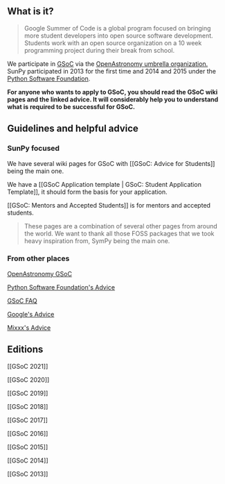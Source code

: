 ## What is it?
> Google Summer of Code is a global program focused on bringing more student developers into open source software development. 
> Students work with an open source organization on a 10 week programming project during their break from school.

We participate in [GSoC](http://summerofcode.withgoogle.com/) via the [OpenAstronomy umbrella organization.](http://openastronomy.org/gsoc/)
SunPy participated in 2013 for the first time and 2014 and 2015 under the [Python Software Foundation](https://wiki.python.org/moin/SummerOfCode/).

**For anyone who wants to apply to GSoC, you should read the GSoC wiki pages and the linked advice. It will considerably help you to understand what is required to be successful for GSoC.**

## Guidelines and helpful advice

### SunPy focused

We have several wiki pages for GSoC with [[GSoC: Advice for Students]] being the main one.

We have a [[GSoC Application template | GSoC: Student Application Template]], it should form the basis for your application.

[[GSoC: Mentors and Accepted Students]] is for mentors and accepted students.

> These pages are a combination of several other pages from around the world.
> We want to thank all those FOSS packages that we took heavy inspiration from, SymPy being the main one.

### From other places

[OpenAstronomy GSoC](http://openastronomy.org/gsoc/background.html)

[Python Software Foundation's Advice](https://wiki.python.org/moin/SummerOfCode/FrequentlyAskedQuestions)

[GSoC FAQ](https://developers.google.com/open-source/gsoc/faq)

[Google's Advice](https://google.github.io/gsocguides/student/)

[Mixxx's Advice](https://www.mixxx.org/wiki/doku.php/gsocadvice#application_evaluation_criteria)

## Editions

[[GSoC 2021]]

[[GSoC 2020]]

[[GSoC 2019]]

[[GSoC 2018]]

[[GSoC 2017]]

[[GSoC 2016]]

[[GSoC 2015]]

[[GSoC 2014]]

[[GSoC 2013]]

